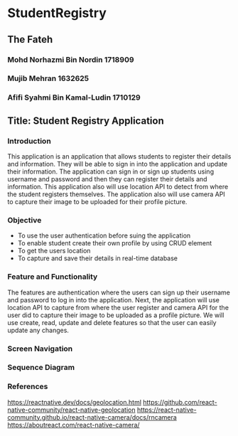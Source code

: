 # StudentRegistry

## The Fateh
### Mohd Norhazmi Bin Nordin 1718909
### Mujib Mehran 1632625
### Afifi Syahmi Bin Kamal-Ludin 1710129

## Title: Student Registry Application

### Introduction
This application is an application that allows students to register their details and information. They will be able to sign in into the application and update their information. The application can sign in or sign up students using username and password and then they can register their details and information. This application also will use location API to detect from where the student registers themselves. The application also will use camera API to capture their image to be uploaded for their profile picture.

### Objective
* To use the user authentication before suing the application
* To enable student create their own profile by using CRUD element
* To get the users location
* To capture and save their details in real-time database


### Feature and Functionality
The features are authentication where the users can sign up their username and password to log in into the application. Next, the application will use location API to capture from where the user register and camera API for the user did to capture their image to be uploaded as a profile picture.  We will use create, read, update and delete features so that the user can easily update any changes.

### Screen Navigation


### Sequence Diagram


### References
https://reactnative.dev/docs/geolocation.html
https://github.com/react-native-community/react-native-geolocation
https://react-native-community.github.io/react-native-camera/docs/rncamera
https://aboutreact.com/react-native-camera/
